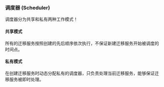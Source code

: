 ### 调度器 (Scheduler)

调度器分为共享和私有两种工作模式！

#### 共享模式

所有的迁移服务按照创建的先后顺序依次执行，不保证新建迁移服务开始被调度的时间点。

#### 私有模式

在创建迁移服务时动态分配私有的调度器，只负责处理当前迁移服务，能够保证迁移服务被即时处理。

